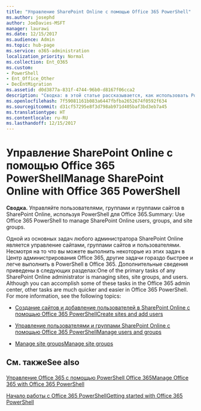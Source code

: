 ```yaml
---
title: "Управление SharePoint Online с помощью Office 365 PowerShell"
ms.author: josephd
author: JoeDavies-MSFT
manager: laurawi
ms.date: 12/15/2017
ms.audience: Admin
ms.topic: hub-page
ms.service: o365-administration
localization_priority: Normal
ms.collection: Ent_O365
ms.custom:
- PowerShell
- Ent_Office_Other
- DecEntMigration
ms.assetid: d0d3877a-831f-4744-96b0-d8167f06cca2
description: "Сводка: в этой статье рассказывается, как использовать PowerShell в Office 365 для управления пользователями, группами и группами сайтов в SharePoint Online."
ms.openlocfilehash: 7f59081161b083a6447fbfba2652674f0592f634
ms.sourcegitcommit: d31cf57295e8f3d798ab971d405baf3bd3eb7a45
ms.translationtype: HT
ms.contentlocale: ru-RU
ms.lasthandoff: 12/15/2017
---
```

# <a name="manage-sharepoint-online-with-office-365-powershell"></a><span data-ttu-id="cab39-103">Управление SharePoint Online с помощью Office 365 PowerShell</span><span class="sxs-lookup"><span data-stu-id="cab39-103">Manage SharePoint Online with Office 365 PowerShell</span></span>

 <span data-ttu-id="cab39-104">**Сводка.** Управляйте пользователями, группами и группами сайтов в SharePoint Online, используя PowerShell для Office 365.</span><span class="sxs-lookup"><span data-stu-id="cab39-104">Summary: Use Office 365 PowerShell to manage SharePoint Online users, groups, and site groups.</span></span>
  
<span data-ttu-id="cab39-p101">Одной из основных задач любого администратора SharePoint Online является управление сайтами, группами сайтов и пользователями. Несмотря на то что вы можете выполнить некоторые из этих задач в Центр администрирования Office 365, другие задачи гораздо быстрее и легче выполнить в PowerShell в Office 365. Дополнительные сведения приведены в следующих разделах:</span><span class="sxs-lookup"><span data-stu-id="cab39-p101">One of the primary tasks of any SharePoint Online administrator is managing sites, site groups, and users. Although you can accomplish some of these tasks in the Office 365 admin center, other tasks are much quicker and easier in Office 365 PowerShell. For more information, see the following topics:</span></span>
  
- [<span data-ttu-id="cab39-108">Создание сайтов и добавление пользователей в SharePoint Online с помощью Office 365 PowerShell</span><span class="sxs-lookup"><span data-stu-id="cab39-108">Create sites and add users</span></span>](http://technet.microsoft.com/library/c55d4ccf-ab36-481a-a285-c40234e11abd.aspx)
    
- [<span data-ttu-id="cab39-109">Управление пользователями и группами SharePoint Online с помощью Office 365 PowerShell</span><span class="sxs-lookup"><span data-stu-id="cab39-109">Manage users and groups</span></span>](http://technet.microsoft.com/library/9680af2e-a965-4e62-92ee-da72105c7800.aspx)
    
- [<span data-ttu-id="cab39-110">Manage site groups</span><span class="sxs-lookup"><span data-stu-id="cab39-110">Manage site groups</span></span>](http://technet.microsoft.com/library/122f4099-c78d-4cce-bab0-4343b04596ae.aspx)
    
## <a name="see-also"></a><span data-ttu-id="cab39-111">См. также</span><span class="sxs-lookup"><span data-stu-id="cab39-111">See also</span></span>

#### 

[<span data-ttu-id="cab39-112">Управление Office 365 с помощью PowerShell Office 365</span><span class="sxs-lookup"><span data-stu-id="cab39-112">Manage Office 365 with Office 365 PowerShell</span></span>](manage-office-365-with-office-365-powershell.md)
  
[<span data-ttu-id="cab39-113">Начало работы с Office 365 PowerShell</span><span class="sxs-lookup"><span data-stu-id="cab39-113">Getting started with Office 365 PowerShell</span></span>](getting-started-with-office-365-powershell.md)

